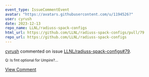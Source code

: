 ```yaml
---
event_type: IssueCommentEvent
avatar: "https://avatars.githubusercontent.com/u/1194526?"
user: cyrush
date: 2023-12-13
repo_name: LLNL/radiuss-spack-configs
html_url: https://github.com/LLNL/radiuss-spack-configs/pull/79
repo_url: https://github.com/LLNL/radiuss-spack-configs
---
```


<a href='https://github.com/cyrush' target='_blank'>cyrush</a> commented on issue <a href='https://github.com/LLNL/radiuss-spack-configs/pull/79' target='_blank'>LLNL/radiuss-spack-configs#79</a>.

<small>Q: Is fmt optional for Umpire?...</small>

<a href='https://github.com/LLNL/radiuss-spack-configs/pull/79' target='_blank'>View Comment</a>